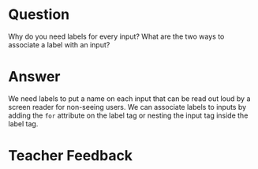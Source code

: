 # Question

Why do you need labels for every input? What are the two ways to associate a label with an input?

# Answer

We need labels to put a name on each input that can be read out loud by a screen reader for non-seeing users. We can associate labels to inputs by adding the `for` attribute on the label tag or nesting the input tag inside the label tag.

# Teacher Feedback
